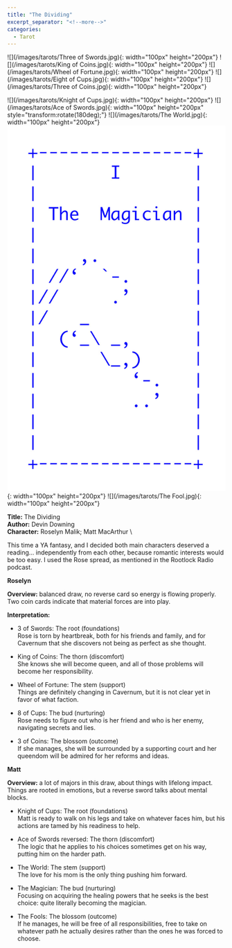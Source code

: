 ```yaml
---
title: "The Dividing"
excerpt_separator: "<!--more-->"
categories:
  - Tarot
---
```


![](/images/tarots/Three of Swords.jpg){: width="100px" height="200px"}
![](/images/tarots/King of Coins.jpg){: width="100px" height="200px"}
![](/images/tarots/Wheel of Fortune.jpg){: width="100px" height="200px"}
![](/images/tarots/Eight of Cups.jpg){: width="100px" height="200px"}
![](/images/tarots/Three of Coins.jpg){: width="100px" height="200px"}

![](/images/tarots/Knight of Cups.jpg){: width="100px" height="200px"}
![](/images/tarots/Ace of Swords.jpg){: width="100px" height="200px" style="transform:rotate(180deg);"}
![](/images/tarots/The World.jpg){: width="100px" height="200px"}
![](/images/tarots/Magician.jpg){: width="100px" height="200px"}
![](/images/tarots/The Fool.jpg){: width="100px" height="200px"}

**Title:** The Dividing \
**Author:** Devin Downing \
**Character:** Roselyn Malik; Matt MacArthur \

This time a YA fantasy, and I decided both main characters deserved a reading... independently from each other, because romantic interests would be too easy. I used the Rose spread, as mentioned in the Rootlock Radio podcast.

<!--more-->

__**Roselyn**__

**Overview:** balanced draw, no reverse card so energy is flowing properly. Two coin cards indicate that material forces are into play.

**Interpretation:**
* 3 of Swords: The root (foundations) \
Rose is torn by heartbreak, both for his friends and family, and for Cavernum that she discovers not being as perfect as she thought.

* King of Coins: The thorn (discomfort) \
She knows she will become queen, and all of those problems will become her responsibility.

* Wheel of Fortune: The stem (support) \
Things are definitely changing in Cavernum, but it is not clear yet in favor of what faction.

* 8 of Cups: The bud (nurturing) \
Rose needs to figure out who is her friend and who is her enemy, navigating secrets and lies.

* 3 of Coins: The blossom (outcome) \
If she manages, she will be surrounded by a supporting court and her queendom will be admired for her reforms and ideas. 

__**Matt**__

**Overview:** a lot of majors in this draw, about things with lifelong impact. Things are rooted in emotions, but a reverse sword talks about mental blocks.

* Knight of Cups: The root (foundations) \
Matt is ready to walk on his legs and take on whatever faces him, but his actions are tamed by his readiness to help.

* Ace of Swords reversed: The thorn (discomfort) \
The logic that he applies to his choices sometimes get on his way, putting him on the harder path.

* The World: The stem (support) \
The love for his mom is the only thing pushing him forward.

* The Magician: The bud (nurturing) \
Focusing on acquiring the healing powers that he seeks is the best choice: quite literally becoming the magician.

* The Fools: The blossom (outcome) \
If he manages, he will be free of all responsibilities, free to take on whatever path he actually desires rather than the ones he was forced to choose.